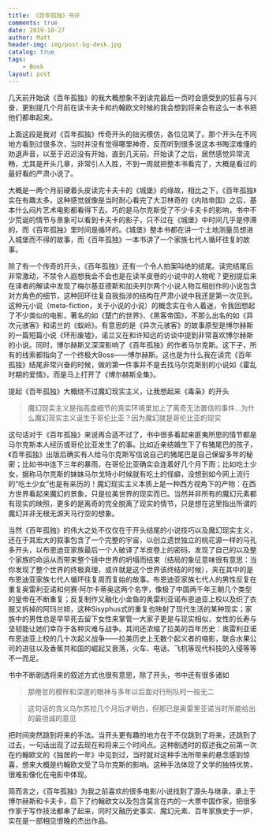 ```yaml
---
title: 《百年孤独》书评
comments: true
date: 2019-10-27
author: Matt
header-img: img/post-bg-desk.jpg
catalog: true
tags:
    - Book
layout: post
---
```


几天前开始读《百年孤独》的我大概想象不到读完最后一页时会感受到的狂喜与兴奋，更别提几个月前在读卡夫卡和约翰欧文时候的我会想到将来会有这么一本书把他们都串起来。

上面这段是我对《百年孤独》传奇开头的拙劣模仿，各位见笑了。那个开头在不同地方看到过很多次，当时并没有觉得哪里神奇，反而听到很多说这本书晦涩难懂的劝退声音，以至于迟迟没有开始，直到几天前。开始读了之后，居然感觉异常流畅，尤其是开头几章，非常引人入胜，不到一周就把整本书看完了，大概是看过的最好看的严肃小说了。

大概是一两个月前硬着头皮读完卡夫卡的《城堡》的缘故，相比之下，《百年孤独》实在有趣太多。这种感觉就像是当时耐心看完了大卫林奇的《内陆帝国》之后，基本什么闷片艺术电影都看得下去。巧的是马尔克斯受了不少卡夫卡的影响，书中不少荒诞的情节与景象可以看到卡夫卡的影子，只不过在《城堡》中时间几乎是停滞的，而《百年孤独》里时间是循环的。《城堡》整本书都在讲一个土地测量员想进入城堡而不得的故事，而《百年孤独》一本书讲了一个家族七代人循环往复的故事。

除了有一个传奇的开头，《百年孤独》还有一个令人拍案叫绝的结尾。读完结尾后非常激动，不禁令人遐想我会不会也是在读羊皮卷的小说中的人物呢？更别提后来在译者的解读中发现了梅尔基亚德斯和加夫列尔两个小说人物互相创作的小说包含对方角色的细节，这种回环往复自我指涉的结构在严肃小说中我还是第一次见到。这种元小说（meta-fiction，关于小说的小说）的概念实在令人着迷，令我回想起了不少类似的电影，著名的如《楚门的世界》、《黑客帝国》，不那么出名的如《异次元骇客》和诺兰的《蚁岭》。有意思的是《异次元骇客》的故事原型是博尔赫斯的一篇短篇小说《环形废墟》，诺兰又在和许知远的访谈中提到非常喜欢博尔赫斯的小说。同时，博尔赫斯又深深影响了《百年孤独》的作者马尔克斯。这下子，所有的线索都指向了一个终极大Boss——博尔赫斯。这也是为什么我在读完《百年孤独》结尾非常兴奋的时候，做的第一件事并不是去找马尔克斯别的小说如《霍乱时期的爱情》，而是马上打开了《博尔赫斯全集》。

提起《百年孤独》大概绕不过魔幻现实主义，让我想起来《毒枭》的开头
> 魔幻现实主义是指高度细节的真实环境里加上了离奇无法置信的事件…为什么魔幻现实主义诞生于哥伦比亚？因为魔幻就是哥伦比亚的现实

这句话对于《百年孤独》来说再合适不过了，书中很多看起来匪夷所思的情节都是马尔克斯本人经历或哥伦比亚发生了的事。比如近亲结婚生下了有猪尾巴的孩子，《百年孤独》出版后确实有人给马尔克斯写信说自己的猪尾巴是自己保留多年的秘密；比如书中连下三年的暴雨，在哥伦比亚确实会连着好几个月下雨；比如吃土少女，据称马尔克斯的妹妹马尔戈特小时候就有吃土的怪癖，没想到如今网上流行的“吃土少女”也是有来历的！魔幻现实主义本质上是一种西方视角下的产物：在西方世界看起来魔幻的景象，只是拉美世界的现实而已。当然并非所有的魔幻元素都有现实的映照，更多的是离奇的完全脱离了现实的情节，只是想在这里指出所谓的魔幻并非无根无源天马行空的想象。

当然《百年孤独》的伟大之处不仅仅在于开头结尾的小说技巧以及魔幻现实主义，还在于其宏大的叙事包含了一个完整的宇宙，以创立遗世独立的桃花源一样的马孔多开头，以布恩迪亚家族最后一个人破译了羊皮卷上的密码，发现了自己的以及整个家族的命运从而带来整个镜中世界的坍塌而结束（结局的象征意味很有意思：当你发现了整个世界的终极真理，或许就是这个世界该终结的时候），夹在其中的是布恩迪亚家族七代人循环往复周而复始的故事。布恩迪亚家族七代人的男性反复在重复奥雷利亚诺和何赛·阿尔卡蒂奥这两个名字，像极了中国两千年王朝几个类型的皇帝在不断重复；反复制作又融化小金鱼的奥雷利亚诺布恩迪亚上校以及织了衣服又拆掉的阿玛兰妲，这种Sisyphus式的重复也映射了现代生活的某种现实；家族中的男性总是早早死去留下女性来掌管一大家子更是与现实相似，女性的长寿与坚韧能让她们幸存于各种灾难与战争。其间还浓缩了拉美的百年历史：奥雷利亚诺布恩迪亚上校的几十次起义战争——拉美历史上无数个起义者的缩影，联合水果公司的进驻以及香蕉共和国的崛起又衰落，火车、电话、飞机等现代科技的入侵等等不一而足。

书中不断剧透将来的叙述方式也很有意思，除了开头，书中还有很多诸如
> 那倦怠的模样和深邃的眼神与多年以后面对行刑队时一般无二

> 这句话的含义乌尔苏拉几个月后才明白，但那已是奥雷里亚诺当时所能给出的最坦诚的意见

把时间突然跳到将来的手法。当开头更有趣的地方在于不仅跳到了将来，还跳到了过去，一句话出现了过去现在和将来三个时间点。这种剧透时的叙述我之前第一次在约翰欧文的《独居的一年》中见到过，当时就对这种手法所带来的悬念感到惊喜，想来大概是约翰欧文受了马尔克斯的影响。这种手法体现了文学的独特优势，很难影像化在电影中体现。

简而言之，《百年孤独》为我之前喜欢的很多电影/小说找到了源头与继承，承上于博尔赫斯和卡夫卡，启下了约翰欧文以及包含莫言在内的一大票中国作家，把很多作家于写作技法都串了起来，同时又融历史事实、魔幻元素、百年家族史于一炉，实在是一部相见恨晚的杰出作品。
